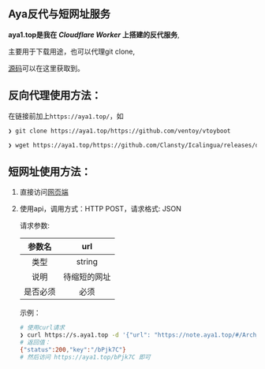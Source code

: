 ## **Aya反代与短网址服务**

**aya1.top是我在 *Cloudflare Worker* 上搭建的反代服务**,

主要用于下载用途，也可以代理git clone,

[源码](https://gitlab.com/NickCao/experiments/-/blob/master/workers/r.js)可以在这里获取到。

## 反向代理使用方法：

在链接前加上`https://aya1.top/`，如

```bash
❯ git clone https://aya1.top/https://github.com/ventoy/vtoyboot

❯ wget https://aya1.top/https://github.com/Clansty/Icalingua/releases/download/v2.2.0/Icalingua-2.2.0.AppImage
```

## 短网址使用方法：
1. 直接访问[网页端](https://s.aya1.top/)
2. 使用api，调用方式：HTTP POST，请求格式: JSON

    请求参数:

    |  参数名  |     url      |
    | :------: | :----------: |
    |   类型   |    string    |
    |   说明   | 待缩短的网址 |
    | 是否必须 |     必须     |


    示例：
   ```bash
   # 使用curl请求
   ❯ curl https://s.aya1.top -d '{"url": "https://note.aya1.top/#/Arch_For_Aya"}'
   # 返回值：
   {"status":200,"key":"/bPjk7C"}
   # 然后访问 https://aya1.top/bPjk7C 即可
   ```

